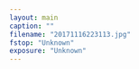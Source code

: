 ```yaml
---
layout: main
caption: ""
filename: "20171116223113.jpg"
fstop: "Unknown"
exposure: "Unknown"
---
```

